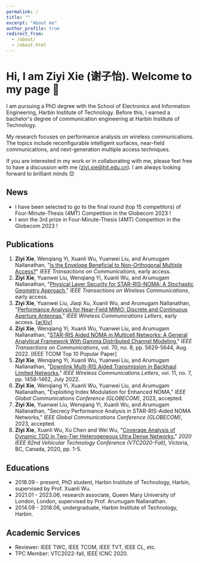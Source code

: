 ```yaml
---
permalink: /
title: ""
excerpt: "About me"
author_profile: true
redirect_from: 
  - /about/
  - /about.html
---
```


Hi, I am Ziyi Xie \(谢子怡\). Welcome to my page 👋 <a name ="about-me"> </a>
=====

I am pursuing a PhD degree with the School of Electronics and Information Engineering, Harbin Institute of Technology. Before this, I earned a bachelor's degree of communication engineering at Harbin Institute of Technology.

My research focuses on performance analysis on wireless communications. The topics include reconfigurable intelligent surfaces, near-field communications, and next-generation multiple access techniques.

If you are interested in my work or in collaborating with me, please feel free to have a discussion with me (ziyi.xie@hit.edu.cn). I am always looking forward to brilliant minds 😊 

News <a name ="news"> </a>
------
* I have been selected to go to the final round (top 15 competitors) of Four-Minute-Thesis (4MT) Competition in the Globecom 2023 !
* I won the 3rd prize in Four-Minute-Thesis (4MT) Competition in the Globecom 2023 !

Publications <a name ="publications"> </a>
------

1. **Ziyi Xie**, Wenqiang Yi, Xuanli Wu, Yuanwei Liu, and Arumugam Nallanathan, "[Is the Envelope Beneficial to Non-Orthogonal Multiple Access?](https://ieeexplore.ieee.org/document/10329330)" *IEEE Transactions on Communications*, early access.
2. **Ziyi Xie**, Yuanwei Liu, Wenqiang Yi, Xuanli Wu, and Arumugam Nallanathan, "[Physical Layer Security for STAR-RIS-NOMA: A Stochastic Geometry Approach](https://ieeexplore.ieee.org/document/10315044)," *IEEE Transactions on Wireless Communications*, early access.
3. **Ziyi Xie**, Yuanwei Liu, Jiaqi Xu, Xuanli Wu, and Arumugam Nallanathan, "[Performance Analysis for Near-Field MIMO: Discrete and Continuous Aperture Antennas](https://ieeexplore.ieee.org/document/10262267)," *IEEE Wireless Communications Letters*, early access. \[[arXiv](https://arxiv.org/abs/2304.06141)\]
4. **Ziyi Xie**, Wenqiang Yi, Xuanli Wu, Yuanwei Liu, and Arumugam Nallanathan, "[STAR-RIS Aided NOMA in Multicell Networks: A General Analytical Framework With Gamma Distributed Channel Modeling](https://ieeexplore.ieee.org/document/9808307)," *IEEE Transactions on Communications*, vol. 70, no. 8, pp. 5629-5644, Aug. 2022. \[IEEE TCOM Top 10 Popular Paper\]
5. **Ziyi Xie**, Wenqiang Yi, Xuanli Wu, Yuanwei Liu, and Arumugam Nallanathan, "[Downlink Multi-RIS Aided Transmission in Backhaul Limited Networks](https://ieeexplore.ieee.org/document/9772614)," *IEEE Wireless Communications Letters*, vol. 11, no. 7, pp. 1458-1462, July 2022.
6. **Ziyi Xie**, Wenqiang Yi, Xuanli Wu, Yuanwei Liu, and Arumugam Nallanathan, "Exploiting Index Modulation for Enhanced NOMA," *IEEE Global Communications Conference (GLOBECOM)*, 2023, accepted.
7. **Ziyi Xie**, Yuanwei Liu, Wenqiang Yi, Xuanli Wu, and Arumugam Nallanathan, "Secrecy Performance Analysis in STAR-RIS-Aided NOMA Networks," *IEEE Global Communications Conference (GLOBECOM)*, 2023, accepted.
8. **Ziyi Xie**, Xuanli Wu, Xu Chen and Wei Wu, "[Coverage Analysis of Dynamic TDD in Two-Tier Heterogeneous Ultra Dense Networks](https://ieeexplore.ieee.org/document/9348431)," *2020 IEEE 92nd Vehicular Technology Conference (VTC2020-Fall)*, Victoria, BC, Canada, 2020, pp. 1-5. 
 


Educations <a name ="educations"> </a>
------
* 2018.09 - present, PhD student, Harbin Institute of Technology, Harbin, supervised by Prof. Xuanli Wu.
* 2021.01 - 2023.06, research associate, Queen Mary University of London, London, supervised by Prof. Arumugam Nallanathan.
* 2014.09 - 2018.06, undergraduate, Harbin Institute of Technology, Harbin.


Academic Services <a name ="services"> </a>
------
* Reviewer: IEEE TWC, IEEE TCOM, IEEE TVT, IEEE CL, etc.
* TPC Member: VTC2022-fall, IEEE ICNC 2020.


